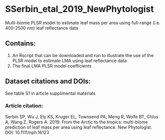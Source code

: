 # SSerbin_etal_2019_NewPhytologist
Multi-biome PLSR model to estimate leaf mass per area using full-range (i.e. 400-2500 nm) leaf reflectance data

## Contains:
1) An Rscript that can be downloaded and run to illustrate the use of the PLSR model to estimate LMA using leaf reflectance data
2) The final LMA PLSR model coefficients 

## Dataset citations and DOIs:
See table S1 in article supplimental materials

### Article citation:
Serbin SP, Wu J, Ely KS, Kruger EL, Townsend PA, Meng R, Wolfe BT, Chlus A, Wang Z, Rogers A. 2019. From the Arctic to the tropics: multi-biome prediction of leaf mass per area using leaf reflectance. New Phytologist. DOI: 10.1111/nph.16123
